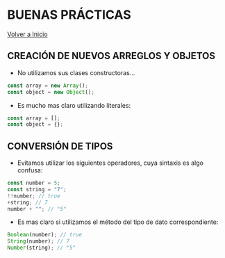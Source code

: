 # BUENAS PRÁCTICAS

[Volver a Inicio](../README.md)

## CREACIÓN DE NUEVOS ARREGLOS Y OBJETOS

- No utilizamos sus clases constructoras...
```js
const array = new Array();
const object = new Object();
```
- Es mucho mas claro utilizando literales:
```js
const array = [];
const object = {};
```

## CONVERSIÓN DE TIPOS

- Evitamos utilizar los siguientes operadores, cuya sintaxis es algo confusa:
```js
const number = 5;
const string = "7";
!!number; // true
+string; // 7
number + ""; // "5"
```
- Es mas claro si utilizamos el método del tipo de dato correspondiente:
```js
Boolean(number); // true
String(number); // 7
Number(string); // "5"
```